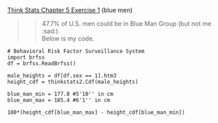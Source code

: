 [Think Stats Chapter 5 Exercise 1](http://greenteapress.com/thinkstats2/html/thinkstats2006.html#toc50) (blue men)

>> 47.7% of U.S. men could be in Blue Man Group (but not me :sad:).  
Below is my code.

```
# Behavioral Risk Factor Surveillance System
import brfss
df = brfss.ReadBrfss()

male_heights = df[df.sex == 1].htm3
height_cdf = thinkstats2.Cdf(male_heights)

blue_man_min = 177.8 #5'10'' in cm
blue_man_max = 185.4 #6'1'' in cm

100*(height_cdf[blue_man_max] - height_cdf[blue_man_min])
```
